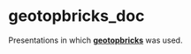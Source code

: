 
# geotopbricks_doc

Presentations in which [__geotopbricks__](https://cran.r-project.org/package=geotopbricks)  was used. 